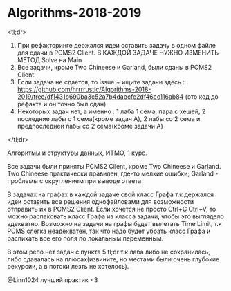 # Algorithms-2018-2019
<tl;dr>
1) При рефакторинге держался идеи оставить задачу в одном файле для сдачи в PCMS2 Client. 
В КАЖДОЙ ЗАДАЧЕ НУЖНО ИЗМЕНИТЬ МЕТОД Solve на Main
2) Все задачи, кроме Two Chineese и Garland, были сданы в PCMS2 Client
3) Если задача не сдается, то issue + ищите задачи здесь :
https://github.com/hrrrrustic/Algorithms-2018-2019/tree/df1431b690ba3c52a7b4dabcfe2df46ec116ab84 (это код до рефакта и он точно был сдан)
4) Некоторых задач нет, а именно : 1 лаба 1 сема, пара с хешей, 2 последние лабы с 1 сема(кроме задач A), 
2 лабы со 2 сема и предпоследней лабы со 2 сема(кроме задачи A)

</tl;dr>

Алгоритмы и структуры данных, ИТМО, 1 курс.

  Все задачи были приняты PCMS2 Client, кроме Two Chineese и Garland. Two Chineese практически правилен, где-то мелкие ошибки;
Garland - проблемы с округлением при выводе ответа.

  В задачах на графах в каждой задаче свой класс Графа т.к держался идеи оставить все решения однофайловами для возможности отправить
их в PCMS2 Client. Если хочется не просто Ctrl+C Ctrl+V, то можно распаковать класс Графа из класса задачи, чтобы это выглядело адекватно.
Возможно на задачи на графы будет вылетать Time Limit, т.к PCMS слегка неадекватен, так что надо будет убрать класс Графа и распихать все
его поля по локальным переменным. 

  В этом репо нет задач с пункта 5 tl;dr т.к лаба либо не сохранилась, либо сдавалась на плюсах(извините,
но местами были очень глубокие рекурсии, а в потоки лезть не хотелось). 

@Linn1024 лучший практик <3
